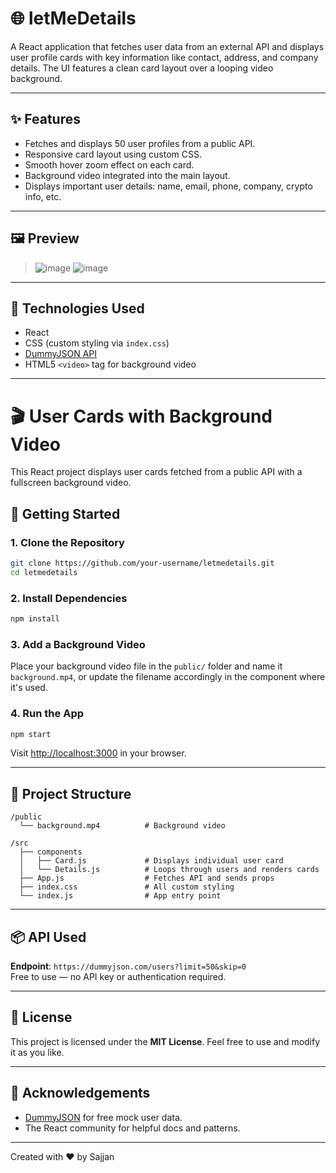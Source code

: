 
# 🌐 letMeDetails

A React application that fetches user data from an external API and displays user profile cards with key information like contact, address, and company details. The UI features a clean card layout over a looping video background.

---

## ✨ Features

- Fetches and displays 50 user profiles from a public API.
- Responsive card layout using custom CSS.
- Smooth hover zoom effect on each card.
- Background video integrated into the main layout.
- Displays important user details: name, email, phone, company, crypto info, etc.

---

## 🖼 Preview

> ![image](https://github.com/user-attachments/assets/ab465687-87e9-4f8c-b0b3-3f12f864bde1)
![image](https://github.com/user-attachments/assets/8baae5fa-8d17-4da3-8e88-a090f17dbbf9)


---

## 🔧 Technologies Used

- React
- CSS (custom styling via `index.css`)
- [DummyJSON API](https://dummyjson.com/)
- HTML5 `<video>` tag for background video

---

# 🎬 User Cards with Background Video

This React project displays user cards fetched from a public API with a fullscreen background video.

## 🚀 Getting Started

### 1. Clone the Repository

```bash
git clone https://github.com/your-username/letmedetails.git
cd letmedetails
```

### 2. Install Dependencies

```bash
npm install
```

### 3. Add a Background Video

Place your background video file in the `public/` folder and name it `background.mp4`, or update the filename accordingly in the component where it's used.

### 4. Run the App

```bash
npm start
```

Visit [http://localhost:3000](http://localhost:3000) in your browser.

---

## 📁 Project Structure

```
/public
  └── background.mp4          # Background video

/src
  ├── components
  │   ├── Card.js             # Displays individual user card
  │   └── Details.js          # Loops through users and renders cards
  ├── App.js                  # Fetches API and sends props
  ├── index.css               # All custom styling
  └── index.js                # App entry point
```

---

## 📦 API Used

**Endpoint**: `https://dummyjson.com/users?limit=50&skip=0`  
Free to use — no API key or authentication required.

---

## 📜 License

This project is licensed under the **MIT License**. Feel free to use and modify it as you like.

---

## 🙌 Acknowledgements

- [DummyJSON](https://dummyjson.com) for free mock user data.
- The React community for helpful docs and patterns.

---

Created with ❤️ by Sajjan
